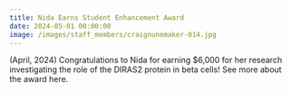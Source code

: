 ```yaml
---
title: Nida Earns Student Enhancement Award
date: 2024-05-01 00:00:00
image: /images/staff_members/craignunemaker-014.jpg
---
```

(April, 2024) Congratulations to Nida for earning $6,000 for her research investigating the role of the DIRAS2 protein in beta cells! See more about the award here.